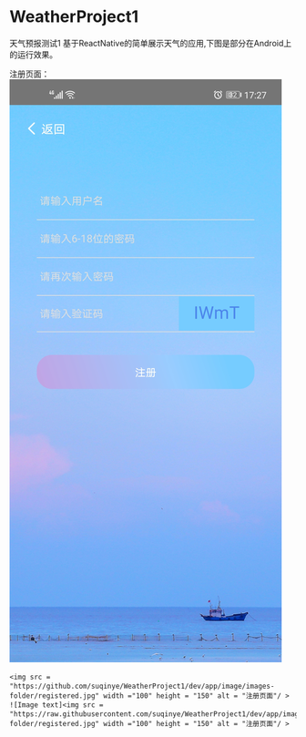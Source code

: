 # WeatherProject1
天气预报测试1
基于ReactNative的简单展示天气的应用,下图是部分在Android上的运行效果。

注册页面：
![Image text](https://raw.githubusercontent.com/suqinye/WeatherProject1/dev/app/image/images-folder/registered.jpg)
```
<img src = "https://github.com/suqinye/WeatherProject1/dev/app/image/images-folder/registered.jpg" width ="100" height = "150" alt = "注册页面"/ >
![Image text]<img src = "https://raw.githubusercontent.com/suqinye/WeatherProject1/dev/app/image/images-folder/registered.jpg" width ="100" height = "150" alt = "注册页面"/ >
